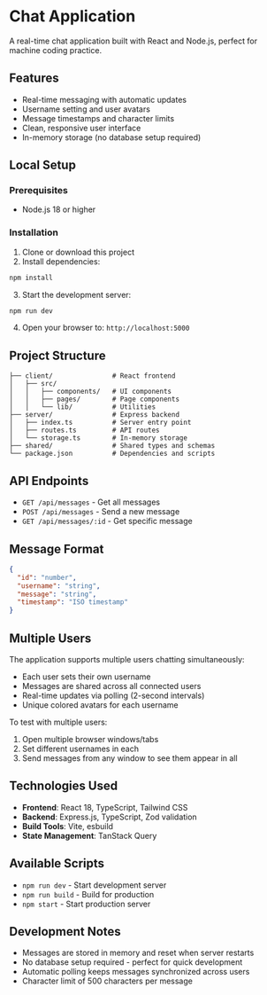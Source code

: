 # Chat Application

A real-time chat application built with React and Node.js, perfect for machine coding practice.

## Features

- Real-time messaging with automatic updates
- Username setting and user avatars
- Message timestamps and character limits
- Clean, responsive user interface
- In-memory storage (no database setup required)

## Local Setup

### Prerequisites
- Node.js 18 or higher

### Installation

1. Clone or download this project
2. Install dependencies:
```bash
npm install
```

3. Start the development server:
```bash
npm run dev
```

4. Open your browser to: `http://localhost:5000`

## Project Structure

```
├── client/               # React frontend
│   ├── src/
│   │   ├── components/   # UI components
│   │   ├── pages/        # Page components
│   │   └── lib/          # Utilities
├── server/               # Express backend
│   ├── index.ts          # Server entry point
│   ├── routes.ts         # API routes
│   └── storage.ts        # In-memory storage
├── shared/               # Shared types and schemas
└── package.json          # Dependencies and scripts
```

## API Endpoints

- `GET /api/messages` - Get all messages
- `POST /api/messages` - Send a new message
- `GET /api/messages/:id` - Get specific message

## Message Format

```json
{
  "id": "number",
  "username": "string", 
  "message": "string",
  "timestamp": "ISO timestamp"
}
```

## Multiple Users

The application supports multiple users chatting simultaneously:

- Each user sets their own username
- Messages are shared across all connected users
- Real-time updates via polling (2-second intervals)
- Unique colored avatars for each username

To test with multiple users:
1. Open multiple browser windows/tabs
2. Set different usernames in each
3. Send messages from any window to see them appear in all

## Technologies Used

- **Frontend**: React 18, TypeScript, Tailwind CSS
- **Backend**: Express.js, TypeScript, Zod validation
- **Build Tools**: Vite, esbuild
- **State Management**: TanStack Query

## Available Scripts

- `npm run dev` - Start development server
- `npm run build` - Build for production
- `npm start` - Start production server

## Development Notes

- Messages are stored in memory and reset when server restarts
- No database setup required - perfect for quick development
- Automatic polling keeps messages synchronized across users
- Character limit of 500 characters per message